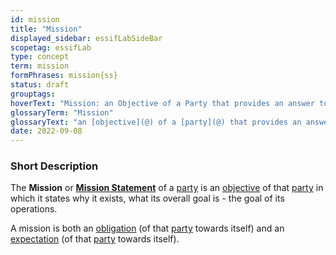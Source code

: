 ```yaml
---
id: mission
title: "Mission"
displayed_sidebar: essifLabSideBar
scopetag: essifLab
type: concept
term: mission
formPhrases: mission{ss}
status: draft
grouptags:
hoverText: "Mission: an Objective of a Party that provides an answer to the question why that Party exists - i.e. its 'raison d'être'."
glossaryTerm: "Mission"
glossaryText: "an [objective](@) of a [party](@) that provides an answer to the question why that [party](@) exists - i.e. its 'raison d'être'."
date: 2022-09-08
---
```


### Short Description
The **Mission** or **[Mission Statement](https://en.wikipedia.org/wiki/Mission_statement)** of a [party](@) is an [objective](@) of that [party](@) in which it states why it exists, what its overall goal is - the goal of its operations.

A mission is both an [obligation](@) (of that [party](@) towards itself) and an [expectation](@) (of that [party](@) towards itself).